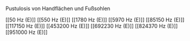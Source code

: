 Pustulosis von Handflächen und Fußsohlen

[[50 Hz (E)]]
[[550 Hz (E)]]
[[1780 Hz (E)]]
[[5970 Hz (E)]]
[[85150 Hz (E)]]
[[117150 Hz (E)]]
[[453200 Hz (E)]]
[[692230 Hz (E)]]
[[824370 Hz (E)]]
[[951000 Hz (E)]]